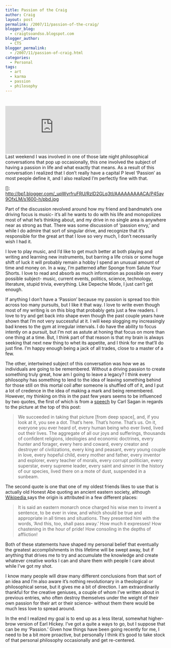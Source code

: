 ```yaml
---
title: Passion of the Craig
author: Craig
layout: post
permalink: /2007/11/passion-of-the-craig/
blogger_blog:
  - craigtsoandso.blogspot.com
blogger_author:
  - CTS
blogger_permalink:
  - /2007/11/passion-of-craig.html
categories:
  - Personal
tags:
  - art
  - karma
  - passion
  - philosophy
---
```

# 

[![][2]][2]  
Last weekend I was involved in one of those late night philosophical conversations that pop up occasionally, this one involved the subject of having a passion in life and what exactly that means. As a result of this conversation I realized that I don’t really have a capital P level ‘Passion’ as most people define it, and I also realized I’m perfectly fine with that.

 []: http://bp1.blogger.com/_upWyrfruFRU/RzlD2GLq3tI/AAAAAAAAACA/P45ay9OfxLM/s1600-h/pbd.jpg

Part of the discussion revolved around how my friend and bandmate’s one driving focus is music- it’s all he wants to do with his life and monopolizes most of what he’s thinking about, and my drive in no single area is anywhere near as strong as that. There was some discussion of ‘passion envy,’ and while I do admire that sort of singular drive, and recognize that it’s responsible for the great art that I love so very much, I don’t necessarily wish I had it.

I love to play music, and I’d like to get much better at both playing and writing and learning new instruments, but barring a life crisis or some huge shift of luck it will probably remain a hobby I spend an unusual amount of time and money on. In a way, I’m patterned after Sponge from Salute Your Shorts. I love to read and absorb as much information as possible on every possible subject- music, current events, politics, science, technology, literature, stupid trivia, everything. Like Depeche Mode, I just can’t get enough.

If anything I don’t have a ‘Passion’ because my passion is spread too thin across too many pursuits, but I like it that way. I love to write even though most of my writing is on this blog that probably gets just a few readers. I love to try and get back into shape even though the past couple years have shown that I’m not very successful at it. I will keep slogging my increasingly bad knees to the gym at irregular intervals. I do have the ability to focus intently on a pursuit, but I’m not as astute at honing that focus on more than one thing at a time. But, I think part of that reason is that my brain is always seeking that next new thing to whet its appetite, and I think for me that’ll do just fine. I’m happy enough being a jack of all trades, close to a master of a few.

The other, intertwined subject of this conversation was how we as individuals are going to be remembered. Without a driving passion to create something truly great, how am I going to leave a legacy? I think every philosophy has something to lend to the idea of leaving something behind for those still on this mortal coil after someone is shuffled off of it, and I put a lot of credence in the idea of making a mark and being remembered. However, my thinking on this in the past few years seems to be influenced by two quotes, the first of which is from a [speech][2] by Carl Sagan in regards to the picture at the top of this post:

 [2]: http://obs.nineplanets.org/psc/pbd.html

> We succeeded in taking that picture [from deep space], and, if you look at it, you see a dot. That’s here. That’s home. That’s us. On it, everyone you ever heard of, every human being who ever lived, lived out their lives. The aggregate of all our joys and sufferings, thousands of confident religions, ideologies and economic doctrines, every hunter and forager, every hero and coward, every creator and destroyer of civilizations, every king and peasant, every young couple in love, every hopeful child, every mother and father, every inventor and explorer, every teacher of morals, every corrupt politician, every superstar, every supreme leader, every saint and sinner in the history of our species, lived there on a mote of dust, suspended in a sunbeam.

The second quote is one that one of my oldest friends likes to use that is actually old Honest Abe quoting an ancient eastern society, although [Wikipedia ][3]says the origin is attributed in a few different places:

 [3]: http://en.wikipedia.org/wiki/This_too_shall_pass

> It is said an eastern monarch once charged his wise men to invent a sentence, to be ever in view, and which should be true and appropriate in all times and situations. They presented him with the words, ‘And this, too, shall pass away.’ How much it expresses! How chastening in the hour of pride! How consoling in the depths of affliction!

Both of these statements have shaped my personal belief that eventually the greatest accomplishments in this lifetime will be swept away, but if anything that drives me to try and accumulate the knowledge and create whatever creative works I can and share them with people I care about while I’ve got my shot.

I know many people will draw many different conclusions from that sort of an idea and I’m also aware it’s nothing revolutionary in a theological or philosophical sense, but it gives me a bit of direction. I am extraordinarily thankful for the creative geniuses, a couple of whom I’ve written about in previous entries, who often destroy themselves under the weight of their own passion for their art or their science- without them there would be much less love to spread around.

In the end I realized my goal is to end up as a less literal, somewhat higher-brow version of Earl Hickey. I’ve got a quite a ways to go, but I suppose that can be my ‘Passion.’ Given how things have been going recently for me, I need to be a bit more proactive, but personally I think it’s good to take stock of that personal philosophy occasionally and get re-centered.
